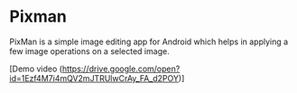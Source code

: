 # Pixman
PixMan is a simple image editing app for Android which helps in applying a few image operations on a selected image. 

[Demo video (https://drive.google.com/open?id=1Ezf4M7i4mQV2mJTRUlwCrAy_FA_d2POY)]
